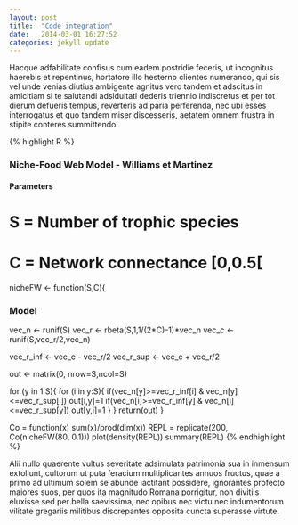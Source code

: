 ```yaml
---
layout: post
title:  "Code integration"
date:   2014-03-01 16:27:52
categories: jekyll update
---
```


Hacque adfabilitate confisus cum eadem postridie feceris, ut incognitus haerebis et repentinus, hortatore illo hesterno clientes numerando, qui sis vel unde venias diutius ambigente agnitus vero tandem et adscitus in amicitiam si te salutandi adsiduitati dederis triennio indiscretus et per tot dierum defueris tempus, reverteris ad paria perferenda, nec ubi esses interrogatus et quo tandem miser discesseris, aetatem omnem frustra in stipite conteres summittendo.

{% highlight R %}
### Niche-Food Web Model - Williams et Martinez
#### Parameters
# S = Number of trophic species
# C = Network connectance [0,0.5[

nicheFW <- function(S,C){

### Model

vec_n <- runif(S)
vec_r <- rbeta(S,1,1/(2*C)-1)*vec_n
vec_c <- runif(S,vec_r/2,vec_n)

vec_r_inf <- vec_c - vec_r/2
vec_r_sup <- vec_c + vec_r/2

out <- matrix(0, nrow=S,ncol=S)

for (y in 1:S){
		for (i in y:S){
		if(vec_n[y]>=vec_r_inf[i] & vec_n[y]<=vec_r_sup[i]) out[i,y]=1
		if(vec_n[i]>=vec_r_inf[y] & vec_n[i]<=vec_r_sup[y]) out[y,i]=1
		}
	}
	return(out)
}

Co = function(x) sum(x)/prod(dim(x))
REPL = replicate(200, Co(nicheFW(80, 0.1)))
plot(density(REPL))
summary(REPL)
{% endhighlight %}

Alii nullo quaerente vultus severitate adsimulata patrimonia sua in inmensum extollunt, cultorum ut puta feracium multiplicantes annuos fructus, quae a primo ad ultimum solem se abunde iactitant possidere, ignorantes profecto maiores suos, per quos ita magnitudo Romana porrigitur, non divitiis eluxisse sed per bella saevissima, nec opibus nec victu nec indumentorum vilitate gregariis militibus discrepantes opposita cuncta superasse virtute.
